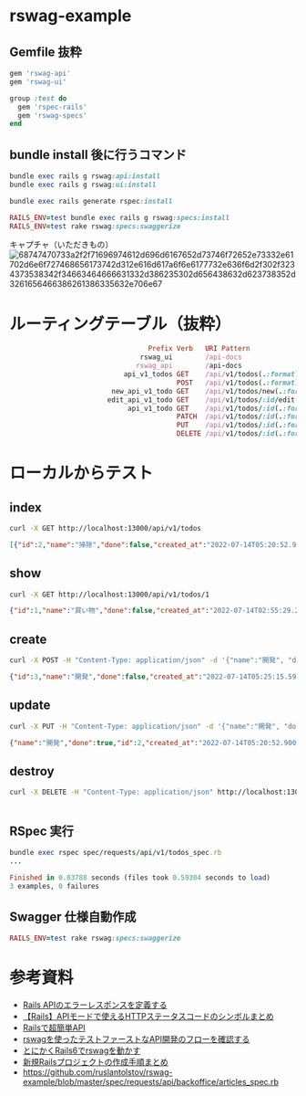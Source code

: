 # rswag-example

## Gemfile 抜粋

```ruby
gem 'rswag-api'
gem 'rswag-ui'

group :test do
  gem 'rspec-rails'
  gem 'rswag-specs'
end
```

## bundle install 後に行うコマンド
```ruby
bundle exec rails g rswag:api:install
bundle exec rails g rswag:ui:install

bundle exec rails generate rspec:install

RAILS_ENV=test bundle exec rails g rswag:specs:install
RAILS_ENV=test rake rswag:specs:swaggerize
```
キャプチャ（いただきもの）
![68747470733a2f2f71696974612d696d6167652d73746f72652e73332e61702d6e6f727468656173742d312e616d617a6f6e6177732e636f6d2f302f3234373538342f34663464666631332d386235302d656438632d623738352d3261656466386261386335632e706e67](https://user-images.githubusercontent.com/31363256/178884672-3b0598ad-100b-4faa-9082-16ee7a197cda.png)

# ルーティングテーブル（抜粋）
```ruby
                                  Prefix Verb   URI Pattern                                                                                       Controller#Action
                                rswag_ui        /api-docs                                                                                         Rswag::Ui::Engine
                               rswag_api        /api-docs                                                                                         Rswag::Api::Engine
                            api_v1_todos GET    /api/v1/todos(.:format)                                                                           api/v1/todos#index
                                         POST   /api/v1/todos(.:format)                                                                           api/v1/todos#create
                         new_api_v1_todo GET    /api/v1/todos/new(.:format)                                                                       api/v1/todos#new
                        edit_api_v1_todo GET    /api/v1/todos/:id/edit(.:format)                                                                  api/v1/todos#edit
                             api_v1_todo GET    /api/v1/todos/:id(.:format)                                                                       api/v1/todos#show
                                         PATCH  /api/v1/todos/:id(.:format)                                                                       api/v1/todos#update
                                         PUT    /api/v1/todos/:id(.:format)                                                                       api/v1/todos#update
                                         DELETE /api/v1/todos/:id(.:format)                                                                       api/v1/todos#destroy
```
# ローカルからテスト

## index

```bash
curl -X GET http://localhost:13000/api/v1/todos
```
```json 
[{"id":2,"name":"掃除","done":false,"created_at":"2022-07-14T05:20:52.900Z","updated_at":"2022-07-14T05:20:52.900Z"},{"id":1,"name":"買い物","done":false,"created_at":"2022-07-14T02:55:29.261Z","updated_at":"2022-07-14T02:55:29.261Z"}]
```

## show
```bash
curl -X GET http://localhost:13000/api/v1/todos/1
```
```json 
{"id":1,"name":"買い物","done":false,"created_at":"2022-07-14T02:55:29.261Z","updated_at":"2022-07-14T02:55:29.261Z"}
```

## create
```bash
curl -X POST -H "Content-Type: application/json" -d '{"name":"開発", "done":false}' http://localhost:13000/api/v1/todos
```
```json 
{"id":3,"name":"開発","done":false,"created_at":"2022-07-14T05:25:15.593Z","updated_at":"2022-07-14T05:25:15.593Z"}
```

## update
```bash
curl -X PUT -H "Content-Type: application/json" -d '{"name":"開発", "done":true}' http://localhost:13000/api/v1/todos/2
```
```json
{"name":"開発","done":true,"id":2,"created_at":"2022-07-14T05:20:52.900Z","updated_at":"2022-07-14T12:15:25.736Z"}
```

## destroy
```bash
curl -X DELETE -H "Content-Type: application/json" http://localhost:13000/api/v1/todos/1
```
```json
```

## RSpec 実行
```ruby
bundle exec rspec spec/requests/api/v1/todos_spec.rb 
...

Finished in 0.03788 seconds (files took 0.59304 seconds to load)
3 examples, 0 failures
```

## Swagger 仕様自動作成
```ruby
RAILS_ENV=test rake rswag:specs:swaggerize
```

# 参考資料
- [Rails APIのエラーレスポンスを定義する](https://tech.pepabo.com/2021/03/15/rails-api-error-response/)
- [【Rails】APIモードで使えるHTTPステータスコードのシンボルまとめ](https://qiita.com/terufumi1122/items/997e24dde87f807e3944)
- [Railsで超簡単API](https://qiita.com/k-penguin-sato/items/adba7a1a1ecc3582a9c9)
- [rswagを使ったテストファーストなAPI開発のフローを確認する](https://qiita.com/nakazawaken1/items/1cf12756a9e00f1a8fc4)
- [とにかくRails6でrswagを動かす](https://qiita.com/cheekykorkind/items/6c28832fe23938a92b50)
- [新規Railsプロジェクトの作成手順まとめ](https://qiita.com/yuitnnn/items/b45bba658d86eabdbb26)
- https://github.com/ruslantolstov/rswag-example/blob/master/spec/requests/api/backoffice/articles_spec.rb
